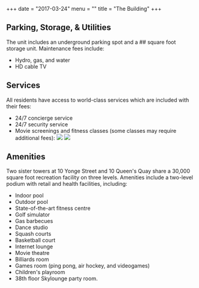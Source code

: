 +++
date = "2017-03-24"
menu = ""
title = "The Building"
+++
**Parking, Storage, & Utilities**
---------------------------------

The unit includes an underground parking spot and a ## square foot storage unit.
Maintenance fees include:
 - Hydro, gas, and water
 - HD cable TV

**Services**
------------

All residents have access to world-class services which are included with their fees:
 - 24/7 concierge service
 - 24/7 security service
 - Movie screenings and fitness classes (some classes may require additional fees):
![](http://res.cloudinary.com/dj68jte5c/image/upload/c_scale,w_650/v1489976273/World_Trade_-_Mar_2017-1_mf0dvq.png)
![](http://res.cloudinary.com/dj68jte5c/image/upload/c_scale,w_650/v1489976271/World_Trade_-_Mar_2017-2_nhbnyp.png)

**Amenities**
-------------

Two sister towers at 10 Yonge Street and 10 Queen's Quay share a 30,000 square foot recreation facility on three levels. Amenities include a two-level podium with retail and health facilities, including:

 - Indoor pool
 - Outdoor pool
 - State-of-the-art fitness centre
 - Golf simulator
 - Gas barbecues
 - Dance studio
 - Squash courts
 - Basketball court
 - Internet lounge
 - Movie theatre
 - Billiards room
 - Games room (ping pong, air hockey, and videogames)
 - Children's playroom
 - 38th floor Skylounge party room.
